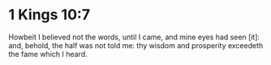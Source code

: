 # 1 Kings 10:7

Howbeit I believed not the words, until I came, and mine eyes had seen [it]: and, behold, the half was not told me: thy wisdom and prosperity exceedeth the fame which I heard.